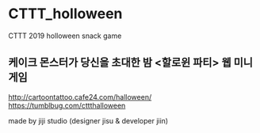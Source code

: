 # CTTT_holloween
CTTT 2019 holloween snack game

## 케이크 몬스터가 당신을 초대한 밤 <할로윈 파티> 웹 미니게임
http://cartoontattoo.cafe24.com/halloween/
https://tumblbug.com/cttthalloween

made by jiji studio (designer jisu & developer jiin)
